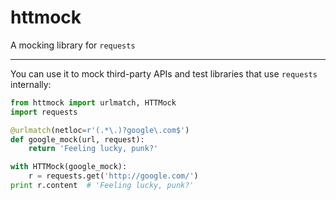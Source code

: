 httmock
=======

A mocking library for `requests`

------

You can use it to mock third-party APIs and test libraries that use `requests` internally:

```python
from httmock import urlmatch, HTTMock
import requests

@urlmatch(netloc=r'(.*\.)?google\.com$')
def google_mock(url, request):
    return 'Feeling lucky, punk?'

with HTTMock(google_mock):
    r = requests.get('http://google.com/')
print r.content  # 'Feeling lucky, punk?'
```
